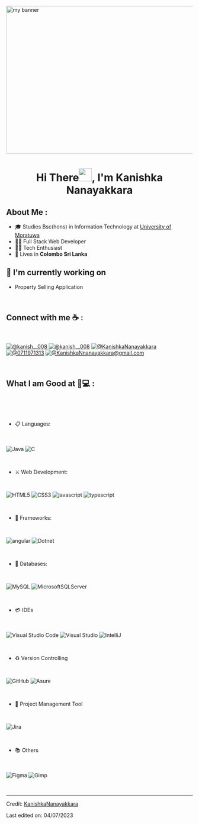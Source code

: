 <!-- <p align="center" style="width: 100%; height: 100%; margin: 0;">

![Cover](https://github.com/KanishkaNanayakkara/KanishkaNanayakkara/assets/120894161/52d218c5-ecad-47c8-a27b-5cce9d34e85f)

</p> -->
<p align=”center”>

<img width="1200" height="400" src="https://github.com/KanishkaNanayakkara/KanishkaNanayakkara/assets/120894161/52d218c5-ecad-47c8-a27b-5cce9d34e85f" alt="my banner">

</p>
<h1 align="center">Hi There<img src="https://media.giphy.com/media/hvRJCLFzcasrR4ia7z/giphy.gif" width="35">, I'm Kanishka Nanayakkara</h1>



## About Me :

- 🎓 Studies Bsc(hons) in Information Technology at [University of Moratuwa](https://uom.lk/)
- 👨‍💻 Full Stack Web Developer
- 👨‍🎓 Tech Enthusiast
- 🏡 Lives in **Colombo Sri Lanka**

## 🔭 I'm currently working on

- Property Selling Application


<br>

## Connect with me ☕ :

<br>

[![@kanish__008](https://img.icons8.com/fluency/48/000000/instagram-new.png "@kanish__008")](https://instagram.com/_kanish__008?igshid=MzNlNGNkZWQ4Mg==) [![@kanish__008](https://img.icons8.com/fluency/48/000000/facebook.png "@KanishkaNanayakkara")](https://www.facebook.com/kanishka.nanayakkara.10?mibextid=ZbWKwL) [![@KanishkaNanayakkara](https://img.icons8.com/fluency/48/000000/linkedin.png "@KanishkaNanayakkara")](https://www.linkedin.com/in/kanishka-nanayakkara)  [![@0711971313](https://img.icons8.com/fluency/48/000000/phone-disconnected.png "@0759818165")](tel:0759818165) [![@KanishkaNnanayakkara@gmail.com](https://img.icons8.com/fluency/48/000000/apple-mail.png "@KanishkaNnanayakkara@gmail.com")](kanishkananayakkaraofficial@gmail.com)

<br>

## What I am Good at 👩💻 :

<br>

<p align = "center">

<br>

- 📋 Languages:

<br>

![Java](https://img.shields.io/badge/Java-007ACC?style=for-the-badge&logo=java&logoColor=white)
![C](https://img.shields.io/badge/C-00599C?style=for-the-badge&logo=c&logoColor=white)

<br>

- ⚔️ Web Development: 

<br>

![HTML5](https://img.shields.io/badge/html5-%23E34F26.svg?style=for-the-badge&logo=html5&logoColor=white)
![CSS3](https://img.shields.io/badge/css3-%231572B6.svg?style=for-the-badge&logo=css3&logoColor=white)
 ![javascript](https://img.shields.io/badge/javascript%20-%23323330.svg?&style=for-the-badge&logo=javascript&logoColor=%23F7DF1E)
![typescript](https://img.shields.io/badge/TypeScript-007ACC?style=for-the-badge&logo=typescript&logoColor=white)

<br>

 - 🎨 Frameworks:
 
<br>

![angular](https://img.shields.io/badge/Angular-DD0031?style=for-the-badge&logo=angular&logoColor=white)
![Dotnet](https://img.shields.io/badge/.NET-5C2D91?style=for-the-badge&logo=.net&logoColor=white)

<br>

- 💾 Databases:
 
<br>

![MySQL](https://img.shields.io/badge/MySQL-00000F?style=for-the-badge&logo=mysql&logoColor=white)
![MicrosoftSQLServer](https://img.shields.io/badge/Microsoft%20SQL%20Sever-CC2927?style=for-the-badge&logo=microsoft%20sql%20server&logoColor=white) 

<br>

- 💳 IDEs
 
<br>

![Visual Studio Code](https://img.shields.io/badge/Visual%20Studio%20Code-0078d7.svg?style=for-the-badge&logo=visual-studio-code&logoColor=white)
![Visual Studio](https://img.shields.io/badge/Visual_Studio-5C2D91?style=for-the-badge&logo=visual%20studio&logoColor=white)
![IntelliJ](https://img.shields.io/badge/IntelliJ_IDEA-000000.svg?style=for-the-badge&logo=intellij-idea&logoColor=white)

<br>

- ♻️ Version Controlling

<br>

![GitHub](https://img.shields.io/badge/github-%23121011.svg?style=for-the-badge&logo=github&logoColor=white)
![Asure](https://img.shields.io/badge/Microsoft_Azure-0089D6?style=for-the-badge&logo=microsoft-azure&logoColor=white)

<br>

- 📁 Project Management Tool

<br>

![Jira](https://img.shields.io/badge/Jira-0052CC?style=for-the-badge&logo=Jira&logoColor=white)

<br>

- 📚 Others

<br>

![Figma](https://img.shields.io/badge/Figma-F24E1E?style=for-the-badge&logo=figma&logoColor=white)
![Gimp](https://img.shields.io/badge/gimp-5C5543?style=for-the-badge&logo=gimp&logoColor=white)

<br>

</p>




---

Credit: [KanishkaNanayakkara](https://github.com/KanishkaNanayakkara)

Last edited on: 04/07/2023

